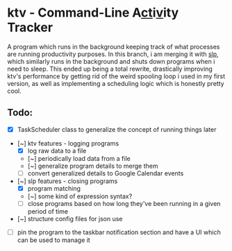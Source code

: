 # ktv - Command-Line A<ins>ct</ins>i<ins>v</ins>ity Tracker
A program which runs in the background keeping track of what processes are running productivity purposes. In this branch, i am merging it with [slp](https://github.com/dninemfive/slp), which similarly runs in the background and shuts down programs when i need to sleep. This ended up being a total rewrite, drastically improving ktv's performance by getting rid of the weird spooling loop i used in my first version, as well as implementing a scheduling logic which is honestly pretty cool.

## Todo:
- [x] TaskScheduler class to generalize the concept of running things later
- [~] ktv features - logging programs
  - [x] log raw data to a file
  - [~] periodically load data from a file
  - [~] generalize program details to merge them
  - [ ] convert generalized details to Google Calendar events
- [~] slp features - closing programs
  - [x] program matching
  - [~] some kind of expression syntax?
  - [ ] close programs based on how long they've been running in a given period of time
- [~] structure config files for json use
- [ ] pin the program to the taskbar notification section and have a UI which can be used to manage it
